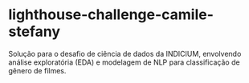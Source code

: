 # lighthouse-challenge-camile-stefany
Solução para o desafio de ciência de dados da INDICIUM, envolvendo análise exploratória (EDA) e modelagem de NLP para classificação de gênero de filmes.
